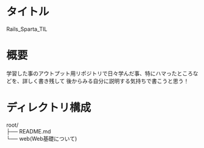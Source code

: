 # タイトル
Rails_Sparta_TIL

# 概要
学習した事のアウトプット用リポジトリで日々学んだ事、特にハマったところなどを、詳しく書き残して
後からみる自分に説明する気持ちで書こうと思う！

# ディレクトリ構成
root/  
├── README.md  
└── web(Web基礎について)
